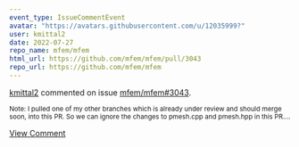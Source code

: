 ```yaml
---
event_type: IssueCommentEvent
avatar: "https://avatars.githubusercontent.com/u/12035999?"
user: kmittal2
date: 2022-07-27
repo_name: mfem/mfem
html_url: https://github.com/mfem/mfem/pull/3043
repo_url: https://github.com/mfem/mfem
---
```


<a href='https://github.com/kmittal2' target='_blank'>kmittal2</a> commented on issue <a href='https://github.com/mfem/mfem/pull/3043' target='_blank'>mfem/mfem#3043</a>.

<small>Note: I pulled one of my other branches which is already under review and should merge soon, into this PR. So we can ignore the changes to pmesh.cpp and pmesh.hpp in this PR....</small>

<a href='https://github.com/mfem/mfem/pull/3043' target='_blank'>View Comment</a>